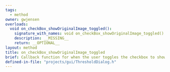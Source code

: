 ```yaml
---
tags:
  - method
owner: gwjensen
overloads:
  void on_checkBox_showOriginalImage_toggled():
    signature_with_names: void on_checkBox_showOriginalImage_toggled()
    description: __MISSING__
    return: __OPTIONAL__
layout: method
title: on_checkBox_showOriginalImage_toggled
brief: Callback function for when the user toggles the checkbox to show the original image or show the thresholded image.
defined-in-file: "projects/gui/ThresholdDialog.h"
---
```

